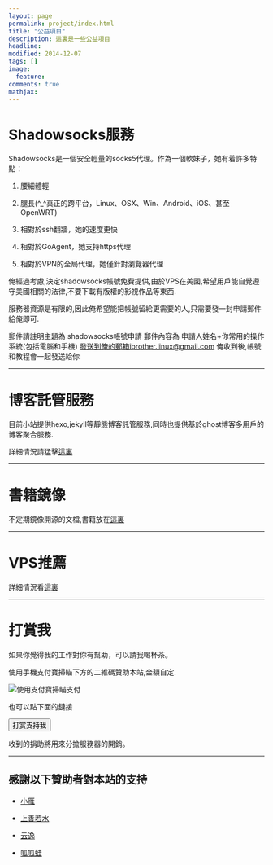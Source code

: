```yaml
---
layout: page
permalink: project/index.html
title: "公益項目"
description: 這裏是一些公益項目
headline: 
modified: 2014-12-07
tags: []
image: 
  feature: 
comments: true
mathjax: 
---
```

# Shadowsocks服務

Shadowsocks是一個安全輕量的socks5代理。作為一個軟妹子，她有着許多特點：

1. 腰細體輕

2. 腿長(^\_^真正的跨平台，Linux、OSX、Win、Android、iOS、甚至OpenWRT)

3. 相對於ssh翻牆，她的速度更快

4. 相對於GoAgent，她支持https代理

5. 相對於VPN的全局代理，她僅針對瀏覽器代理

俺經過考慮,決定shadowsocks帳號免費提供,由於VPS在美國,希望用戶能自覺遵守美國相關的法律,不要下載有版權的影視作品等東西.

服務器資源是有限的,因此俺希望能把帳號留給更需要的人,只需要發一封申請郵件給俺即可.

郵件請註明主題為 shadowsocks帳號申請 郵件內容為 申請人姓名+你常用的操作系統(包括電腦和手機) 發送到俺的郵箱ibrother.linux@gmail.com
俺收到後,帳號和教程會一起發送給你

<hr>

# 博客託管服務

目前小站提供hexo,jekyll等靜態博客託管服務,同時也提供基於ghost博客多用戶的博客聚合服務.

詳細情況請猛擊[這裏][2]

<hr>

# 書籍鏡像

不定期鏡像開源的文檔,書籍放在[這裏][4]

<hr>

# VPS推薦

詳細情況看[這裏][3]

<hr>

# 打賞我

如果你覺得我的工作對你有幫助，可以請我喝杯茶。

使用手機支付寶掃瞄下方的二維碼贊助本站,金額自定.

![][1]

也可以點下面的鏈接

<form action="https://shenghuo.alipay.com/send/payment/fill.htm" accept-charset="gbk" id="dinggou" method="post" name="dinggou" target="_blank"><input name="" type="submit" value="打赏支持我" class="btn btn-success" /> <input name="optEmail" type="hidden" value="i2brother@163.com" /> <input name="memo" type="hidden" value="如果你觉得我的工作对你有帮助，可以请我喝杯茶，谢谢！" /> <input id="payAmount" name="payAmount" type="hidden"value="5" /> <input id="title" name="title" type="hidden" value="打赏支持我" /><br /></form>

收到的捐助將用來分擔服務器的開銷。

<hr>

##  感謝以下贊助者對本站的支持

* [小雁](http://xiaoyanit.com/ "小雁")

* [上善若水](https://twitter.com/lucrative789 "上善若水")

* [云逸](http://pyy.club "云逸")

* [呱呱蛙](http://mycodebattle.com "呱呱蛙")

[1]: http://ibrother.qiniudn.com/alipay.png "使用支付寶掃瞄支付"

[2]: http://blog.ibrother.me/2014/09/29/blog-hosting-service/ "博客託管服務"

[3]: http://blog.ibrother.me/2014/10/14/VPS-Choose/ "VPS的選擇"

[4]: http://mirrors.ibrother.me/ "書籍鏡像"
